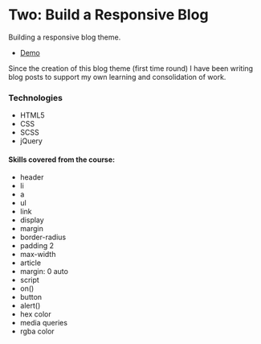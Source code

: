 # Two: Build a Responsive Blog

Building a responsive blog theme. 
- [Demo](https://codepen.io/malevolentninja/pen/qVJwMm)

Since the creation of this blog theme (first time round) I have been writing blog posts to support my own learning and consolidation of work.

### Technologies
- HTML5
- CSS
- SCSS
- jQuery


#### Skills covered from the course:
- header
- li 
- a
- ul
- link 
- display
- margin
- border-radius
- padding 2
- max-width
- article
- margin: 0 auto
- script
- on()
- button 
- alert()
- hex color
- media queries
- rgba color
